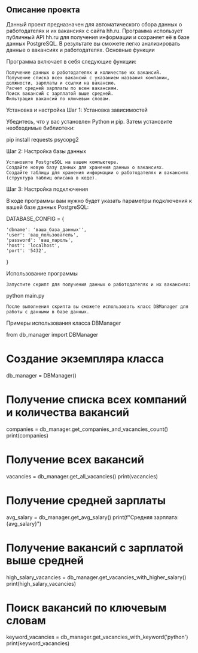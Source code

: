 ## Описание проекта

Данный проект предназначен для автоматического сбора данных о работодателях и их вакансиях с сайта hh.ru. Программа использует публичный API hh.ru для получения информации и сохраняет её в базе данных PostgreSQL. В результате вы сможете легко анализировать данные о вакансиях и работодателях.
Основные функции

Программа включает в себя следующие функции:

    Получение данных о работодателях и количестве их вакансий.
    Получение списка всех вакансий с указанием названия компании, должности, зарплаты и ссылки на вакансию.
    Расчет средней зарплаты по всем вакансиям.
    Поиск вакансий с зарплатой выше средней.
    Фильтрация вакансий по ключевым словам.

Установка и настройка
Шаг 1: Установка зависимостей

Убедитесь, что у вас установлен Python и pip. Затем установите необходимые библиотеки:

pip install requests psycopg2

Шаг 2: Настройка базы данных

    Установите PostgreSQL на вашем компьютере.
    Создайте новую базу данных для хранения данных о вакансиях.
    Создайте таблицы для хранения информации о работодателях и вакансиях (структура таблиц описана в коде).

Шаг 3: Настройка подключения

В коде программы вам нужно будет указать параметры подключения к вашей базе данных PostgreSQL:

DATABASE_CONFIG = {

    'dbname': 'ваша_база_данных'',
    'user': 'ваш_пользователь',
    'password': 'ваш_пароль',
    'host': 'localhost',
    'port': '5432',
}

Использование программы

    Запустите скрипт для получения данных о работодателях и их вакансиях:

python main.py

    После выполнения скрипта вы сможете использовать класс DBManager для работы с данными в базе данных.

Примеры использования класса DBManager

from db_manager import DBManager

# Создание экземпляра класса
db_manager = DBManager()

# Получение списка всех компаний и количества вакансий
companies = db_manager.get_companies_and_vacancies_count()
print(companies)

# Получение всех вакансий
vacancies = db_manager.get_all_vacancies()
print(vacancies)

# Получение средней зарплаты
avg_salary = db_manager.get_avg_salary()
print(f"Средняя зарплата: {avg_salary}")

# Получение вакансий с зарплатой выше средней
high_salary_vacancies = db_manager.get_vacancies_with_higher_salary()
print(high_salary_vacancies)

# Поиск вакансий по ключевым словам
keyword_vacancies = db_manager.get_vacancies_with_keyword('python')
print(keyword_vacancies)
